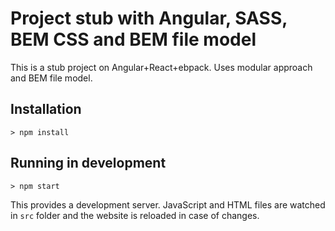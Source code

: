 # Project stub with Angular, SASS, BEM CSS and BEM file model

This is a stub project on Angular+React+ebpack. Uses modular approach and BEM file model.
## Installation

```
> npm install
```
## Running in development
```
> npm start
```
This provides a development server.
JavaScript and HTML files are watched in `src` folder and the website is reloaded in case of changes.
